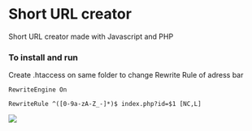 # Short URL creator

Short URL creator made with Javascript and PHP

### To install and run

Create .htaccess on same folder to change Rewrite Rule of adress bar

```
RewriteEngine On

RewriteRule ^([0-9a-zA-Z_-]*)$ index.php?id=$1 [NC,L]
```

![](https://home.uni-leipzig.de/idiv/short-url-creator/screen.png)

